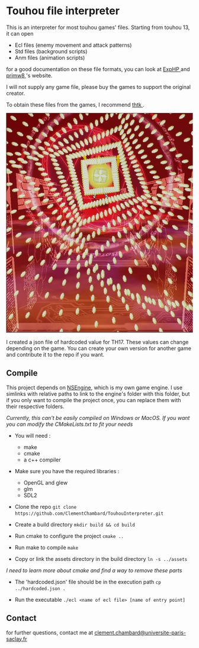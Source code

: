# Touhou file interpreter

This is an interpreter for most touhou games' files.
Starting from touhou 13, it can open
- Ecl files (enemy movement and attack patterns)
- Std files (background scripts)
- Anm files (animation scripts)

for a good documentation on these file formats, you can look at <a href="https://exphp.github.io/thpages/"> ExpHP </a> and <a href="https://priw8.github.io/"> primw8 </a>'s website.

I will not supply any game file, please buy the games to support the original creator.

To obtain these files from the games, I recommend <a href="https://github.com/thpatch/thtk"> thtk </a>.

<img src="./screenshot.png">

I created a json file of hardcoded value for TH17. These values can change depending on the game. You can create your own version for another game and contribute it to the repo if you want.

## Compile

This project depends on <a href="https://github.com/ClementChambard/NSEngine">NSEngine</a>, which is my own game engine.
I use simlinks with relative paths to link to the engine's folder with this folder, but if you only want to compile the project once, you can replace them with their respective folders.

*Currently, this can't be easily compiled on Windows or MacOS. If you want you can modify the CMakeLists.txt to fit your needs*

* You will need :
  - make
  - cmake
  - a c++ compiler

* Make sure you have the required libraries :
  - OpenGL and glew
  - glm
  - SDL2

* Clone the repo
 `git clone https://github.com/ClementChambard/TouhouInterpreter.git`

* Create a build directory
 `mkdir build && cd build` 
 
* Run cmake to configure the project
 `cmake ..`
 
* Run make to compile
 `make`

* Copy or link the assets directory in the build directory
 `ln -s ../assets`

*I need to learn more about cmake and find a way to remove these parts*

* The 'hardcoded.json' file should be in the execution path
 `cp ../hardcoded.json .`

* Run the executable
 `./ecl <name of ecl file> [name of entry point]`


## Contact

for further questions, contact me at clement.chambard@universite-paris-saclay.fr
